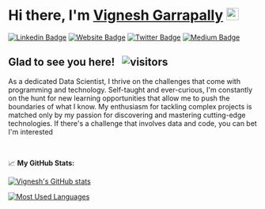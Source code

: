 # Hi there, I'm [Vignesh Garrapally](https://vigneshgarrapally.github.io/#/) <img src="https://media.giphy.com/media/hvRJCLFzcasrR4ia7z/giphy.gif" width="25">

[![Linkedin Badge](https://img.shields.io/badge/-LinkedIn-0e76a8?style=flat-square&logo=Linkedin&logoColor=white)](https://www.linkedin.com/in/vignesh-garrapally-36045096/)
[![Website Badge](https://img.shields.io/badge/Website-3b5998?style=flat-square&logo=google-chrome&logoColor=white)](https://vigneshgarrapally.github.io/)
[![Twitter Badge](https://img.shields.io/badge/-Twitter-00acee?style=flat-square&logo=Twitter&logoColor=white)](https://twitter.com/Vignesh98485)
[![Medium Badge](https://img.shields.io/badge/medium-%2312100E.svg?&style=for-square&logo=medium&logoColor=white)](https://medium.com/@garrapallyvignesh)

## Glad to see you here! &nbsp; ![visitors](https://visitor-badge.glitch.me/badge?page_id=vigneshgarrapally.vigneshgarrapally)

As a dedicated Data Scientist, I thrive on the challenges that come with programming and technology. Self-taught and ever-curious, I'm constantly on the hunt for new learning opportunities that allow me to push the boundaries of what I know. My enthusiasm for tackling complex projects is matched only by my passion for discovering and mastering cutting-edge technologies. If there's a challenge that involves data and code, you can bet I'm interested

</br>

📈 **My GitHub Stats:**

[![Vignesh's GitHub stats](https://github-readme-stats.vercel.app/api?username=vigneshgarrapally)](https://github.com/anuraghazra/github-readme-stats)

[![Most Used Languages](https://github-readme-stats.vercel.app/api/top-langs/?username=vigneshgarrapally)](https://github.com/anuraghazra/github-readme-stats)
